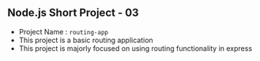 ## Node.js Short Project - 03

- Project Name : ```routing-app```
- This project is a basic routing application
- This project is majorly focused on using routing functionality in express